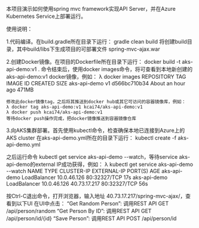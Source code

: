 本项目演示如何使用spring mvc framework实现API Server，并在Azure Kubernetes Service上部署运行。

使用说明：

1.代码编译。在build.gradle所在目录下运行：
  gradle clean build
  将创建build目录，其中build/libs下生成项目的可部署文件 spring-mvc-ajax.war
  
2.创建Docker镜像。在项目的Dockerfile所在目录下运行：
  docker build -t aks-api-demo:v1 .
  命令结束后，使用docker images命令，将可查看到本地新创建的 aks-api-demo:v1 docker镜像，例如：
  λ docker images
	REPOSITORY                              TAG                 IMAGE ID            CREATED             SIZE
	aks-api-demo                            v1                  d566bc710b34        About an hour ago   471MB

	修改此docker镜像tag，之后将其推送到docker hub或其它可访问的容器镜像库，例如：
	λ docker tag aks-api-demo:v1 kcai74/aks-api-demo:v1
	λ docker push kcai74/aks-api-demo:v1
	等待docker push操作完成，把docker镜像推送到容器镜像仓库
	
3.向AKS集群部署。首先使用kubectl命令，检查确保本地已连接到Azure上的AKS cluster
  在aks-api-demo.yml所在的目录下运行：
  kubectl create -f aks-api-demo.yml
  
  之后运行命令 kubectl get service aks-api-demo --watch，等待service aks-api-demo的external IP成功获得，例如：
  λ kubectl get service aks-api-demo --watch
	NAME           TYPE           CLUSTER-IP    EXTERNAL-IP   PORT(S)        AGE
	aks-api-demo   LoadBalancer   10.0.46.126   <pending>     80:32327/TCP   17s
	aks-api-demo   LoadBalancer   10.0.46.126   40.73.17.217   80:32327/TCP   56s

  按Ctrl-C退出命令，打开浏览器，输入地址 40.73.17.217/spring-mvc-ajax/，查看到以下UI
  在UI中点击：
  “Get Random Person”: 调用REST API GET /api/person/random
  “Get Person By ID”: 调用REST API GET /api/person/id/{id}
  “Save Person”: 调用REST API POST /api/person/id